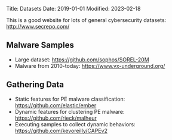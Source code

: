 Title: Datasets
Date: 2019-01-01
Modified: 2023-02-18

This is a good website for lots of general cybersecurity datasets: <http://www.secrepo.com/>

## Malware Samples

* Large dataset: <https://github.com/sophos/SOREL-20M>
* Malware from 2010-today: <https://www.vx-underground.org/>

## Gathering Data

* Static features for PE malware classification: <https://github.com/elastic/ember>
* Dynamic features for clustering PE malware: <https://github.com/rieck/malheur>
* Executing samples to collect dynamic behaviors: <https://github.com/kevoreilly/CAPEv2>

